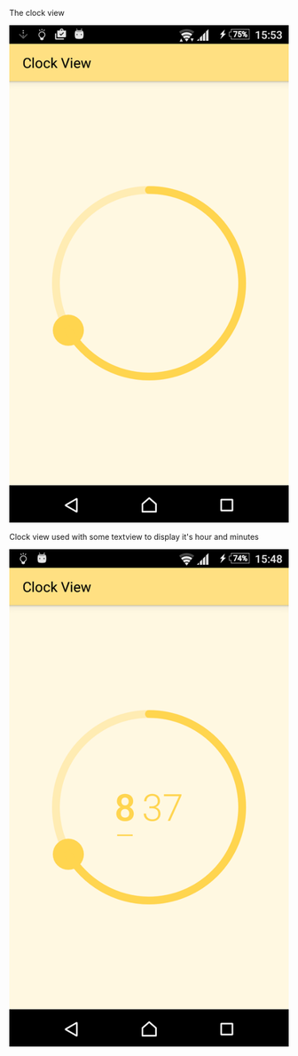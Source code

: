 The clock view

![alt tag](https://github.com/icostel/ClockView/blob/master/just_clock_view.png)

Clock view used with some textview to display it's hour and minutes

![alt tag](https://github.com/icostel/ClockView/blob/master/clock_view_screenshot.png)
